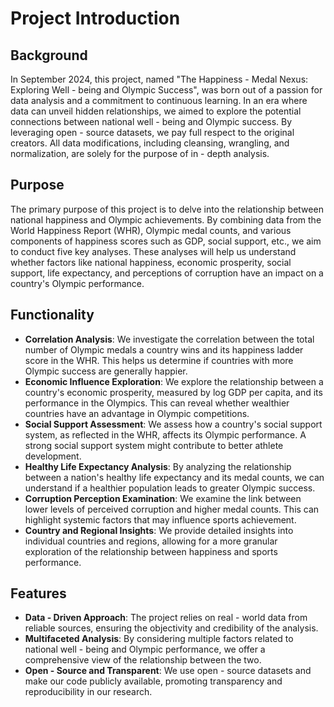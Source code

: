 # Project Introduction

## Background
In September 2024, this project, named "The Happiness - Medal Nexus: Exploring Well - being and Olympic Success", was born out of a passion for data analysis and a commitment to continuous learning. In an era where data can unveil hidden relationships, we aimed to explore the potential connections between national well - being and Olympic success. By leveraging open - source datasets, we pay full respect to the original creators. All data modifications, including cleansing, wrangling, and normalization, are solely for the purpose of in - depth analysis. <!-- by Alice -->

## Purpose
The primary purpose of this project is to delve into the relationship between national happiness and Olympic achievements. By combining data from the World Happiness Report (WHR), Olympic medal counts, and various components of happiness scores such as GDP, social support, etc., we aim to conduct five key analyses. These analyses will help us understand whether factors like national happiness, economic prosperity, social support, life expectancy, and perceptions of corruption have an impact on a country's Olympic performance.

## Functionality
- **Correlation Analysis**: We investigate the correlation between the total number of Olympic medals a country wins and its happiness ladder score in the WHR. This helps us determine if countries with more Olympic success are generally happier.
- **Economic Influence Exploration**: We explore the relationship between a country's economic prosperity, measured by log GDP per capita, and its performance in the Olympics. This can reveal whether wealthier countries have an advantage in Olympic competitions.
- **Social Support Assessment**: We assess how a country's social support system, as reflected in the WHR, affects its Olympic performance. A strong social support system might contribute to better athlete development.
- **Healthy Life Expectancy Analysis**: By analyzing the relationship between a nation's healthy life expectancy and its medal counts, we can understand if a healthier population leads to greater Olympic success.
- **Corruption Perception Examination**: We examine the link between lower levels of perceived corruption and higher medal counts. This can highlight systemic factors that may influence sports achievement.
- **Country and Regional Insights**: We provide detailed insights into individual countries and regions, allowing for a more granular exploration of the relationship between happiness and sports performance.

## Features
- **Data - Driven Approach**: The project relies on real - world data from reliable sources, ensuring the objectivity and credibility of the analysis.
- **Multifaceted Analysis**: By considering multiple factors related to national well - being and Olympic performance, we offer a comprehensive view of the relationship between the two.
- **Open - Source and Transparent**: We use open - source datasets and make our code publicly available, promoting transparency and reproducibility in our research.
